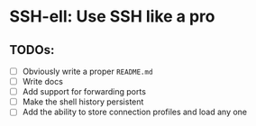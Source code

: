 # SSH-ell: Use SSH like a pro

## TODOs:

- [ ] Obviously write a proper `README.md`
- [ ] Write docs
- [ ] Add support for forwarding ports
- [ ] Make the shell history persistent
- [ ] Add the ability to store connection profiles and load any one
